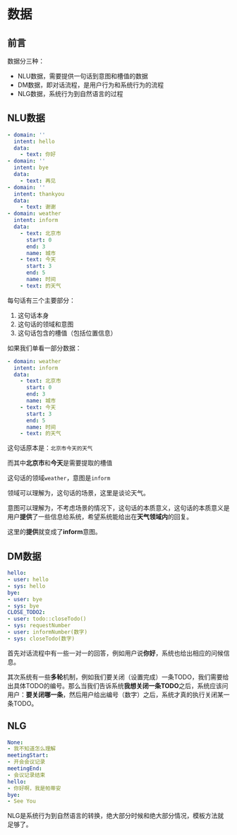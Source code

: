 # 数据

## 前言

数据分三种：

- NLU数据，需要提供一句话到意图和槽值的数据
- DM数据，即对话流程，是用户行为和系统行为的流程
- NLG数据，系统行为到自然语言的过程

## NLU数据

```yaml
- domain: ''
  intent: hello
  data:
    - text: 你好
- domain: ''
  intent: bye
  data:
    - text: 再见
- domain: ''
  intent: thankyou
  data:
    - text: 谢谢
- domain: weather
  intent: inform
  data:
    - text: 北京市
      start: 0
      end: 3
      name: 城市
    - text: 今天
      start: 3
      end: 5
      name: 时间
    - text: 的天气
```

每句话有三个主要部分：

1. 这句话本身
2. 这句话的领域和意图
3. 这句话包含的槽值（包括位置信息）

如果我们单看一部分数据：

```yaml
- domain: weather
  intent: inform
  data:
    - text: 北京市
      start: 0
      end: 3
      name: 城市
    - text: 今天
      start: 3
      end: 5
      name: 时间
    - text: 的天气
```

这句话原本是：`北京市今天的天气`

而其中**北京市**和**今天**是需要提取的槽值

这句话的领域`weather`，意图是`inform`

领域可以理解为，这句话的场景，这里是谈论天气。

意图可以理解为，不考虑场景的情况下，这句话的本质意义，这句话的本质意义是用户**提供**了一些信息给系统，希望系统能给出在**天气领域内**的回复。

这里的**提供**就变成了**inform**意图。

## DM数据

```yaml
hello:
- user: hello
- sys: hello
bye:
- user: bye
- sys: bye
CLOSE_TODO2:
- user: todo::closeTodo()
- sys: requestNumber
- user: informNumber(数字)
- sys: closeTodo(数字)
```

首先对话流程中有一些一对一的回答，例如用户说**你好**，系统也给出相应的问候信息。

其次系统有一些**多轮**机制，例如我们要关闭（设置完成）一条TODO，我们需要给出具体TODO的编号。那么当我们告诉系统**我想关闭一条TODO**之后，系统应该问用户：**要关闭哪一条**，然后用户给出编号（数字）之后，系统才真的执行关闭某一条TODO。

## NLG

```yaml
None:
- 我不知道怎么理解
meetingStart:
- 开会会议记录
meetingEnd:
- 会议记录结束
hello:
- 你好啊，我是帕蒂安
bye:
- See You
```

NLG是系统行为到自然语言的转换，绝大部分时候和绝大部分情况，模板方法就足够了。
